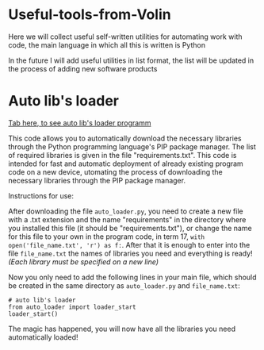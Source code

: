 # Useful-tools-from-Volin
Here we will collect useful self-written utilities for automating work with code, the main language in which all this is written is Python

In the future I will add useful utilities in list format, the list will be updated in the process of adding new software products

# Auto lib's loader

[Tab here, to see auto lib's loader programm](https://github.com/VolinNilov/Useful-tools-from-Volin/tree/main/Auto%20Lib%20Loader)

This code allows you to automatically download the necessary libraries through the Python programming language's PIP package manager. The list of required libraries is given in the file "requirements.txt". This code is intended for fast and automatic deployment of already existing program code on a new device, utomating the process of downloading the necessary libraries through the PIP package manager.

Instructions for use:

After downloading the file ```auto_loader.py```, you need to create a new file with a .txt extension and the name "requirements" in the directory where you installed this file (it should be "requirements.txt"), or change the name for this file to your own in the program code, in term 17, ```with open('file_name.txt', 'r') as f:```. After that it is enough to enter into the file ```file_name.txt``` the names of libraries you need and everything is ready! _(Each library must be specified on a new line)_

Now you only need to add the following lines in your main file, which should be created in the same directory as ```auto_loader.py``` and ```file_name.txt```: 

```
# auto lib's loader
from auto_loader import loader_start
loader_start()
```

The magic has happened, you will now have all the libraries you need automatically loaded!
